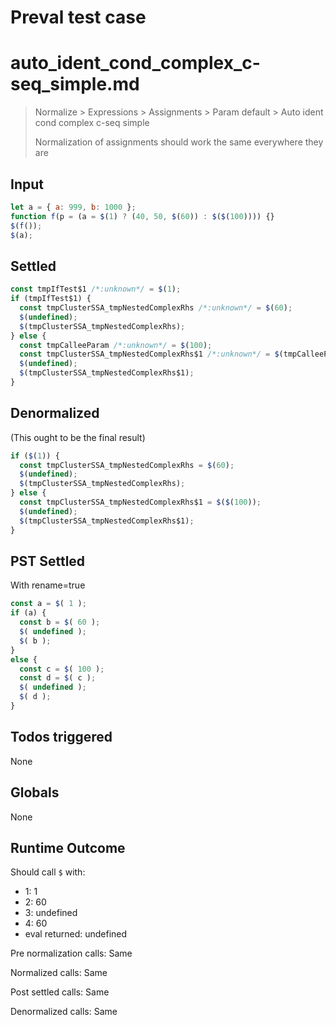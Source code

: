 # Preval test case

# auto_ident_cond_complex_c-seq_simple.md

> Normalize > Expressions > Assignments > Param default > Auto ident cond complex c-seq simple
>
> Normalization of assignments should work the same everywhere they are

## Input

`````js filename=intro
let a = { a: 999, b: 1000 };
function f(p = (a = $(1) ? (40, 50, $(60)) : $($(100)))) {}
$(f());
$(a);
`````


## Settled


`````js filename=intro
const tmpIfTest$1 /*:unknown*/ = $(1);
if (tmpIfTest$1) {
  const tmpClusterSSA_tmpNestedComplexRhs /*:unknown*/ = $(60);
  $(undefined);
  $(tmpClusterSSA_tmpNestedComplexRhs);
} else {
  const tmpCalleeParam /*:unknown*/ = $(100);
  const tmpClusterSSA_tmpNestedComplexRhs$1 /*:unknown*/ = $(tmpCalleeParam);
  $(undefined);
  $(tmpClusterSSA_tmpNestedComplexRhs$1);
}
`````


## Denormalized
(This ought to be the final result)

`````js filename=intro
if ($(1)) {
  const tmpClusterSSA_tmpNestedComplexRhs = $(60);
  $(undefined);
  $(tmpClusterSSA_tmpNestedComplexRhs);
} else {
  const tmpClusterSSA_tmpNestedComplexRhs$1 = $($(100));
  $(undefined);
  $(tmpClusterSSA_tmpNestedComplexRhs$1);
}
`````


## PST Settled
With rename=true

`````js filename=intro
const a = $( 1 );
if (a) {
  const b = $( 60 );
  $( undefined );
  $( b );
}
else {
  const c = $( 100 );
  const d = $( c );
  $( undefined );
  $( d );
}
`````


## Todos triggered


None


## Globals


None


## Runtime Outcome


Should call `$` with:
 - 1: 1
 - 2: 60
 - 3: undefined
 - 4: 60
 - eval returned: undefined

Pre normalization calls: Same

Normalized calls: Same

Post settled calls: Same

Denormalized calls: Same
